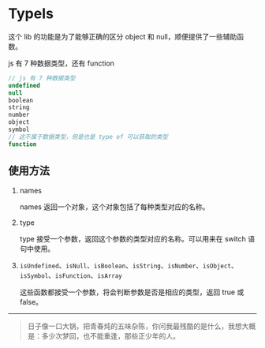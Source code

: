 # TypeIs
这个 lib 的功能是为了能够正确的区分 object 和 null，顺便提供了一些辅助函数。

js 有 7 种数据类型，还有 function

```javascript
// js 有 7 种数据类型
undefined
null
boolean
string
number
object
symbol
// 这不属于数据类型，但是也是 type of 可以获取的类型
function
```

## 使用方法

1. names

   names 返回一个对象，这个对象包括了每种类型对应的名称。

2. type

   type 接受一个参数，返回这个参数的类型对应的名称。可以用来在 switch 语句中使用。

3. `isUndefined`、`isNull`、`isBoolean`、`isString`、`isNumber`、`isObject`、`isSymbol`、`isFunction`、`isArray` 

   这些函数都接受一个参数，将会判断参数是否是相应的类型，返回 true 或 false。

***


> 日子像一口大锅，把青春炖的五味杂陈，你问我最残酷的是什么，我想大概是：多少次梦回，也不能重逢，那些正少年的人。 
